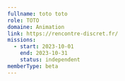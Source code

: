 ```yaml
---
fullname: toto toto
role: TOTO
domaine: Animation
link: https://rencontre-discret.fr/
missions:
  - start: 2023-10-01
    end: 2023-10-31
    status: independent
memberType: beta
---
```


